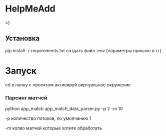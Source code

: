 # HelpMeAdd
=)

## Установка
pip install -r requirements.txt
создать файл .env (параметры пришлю в тг)

# Запуск
cd в папку с проектом
активируй виртуальное окружение
### Парсинг матчей
python app_match app_match_data_parser.py -p 2 -m 10

-p количество потоков, по умолчанию 1

-m колво матчей которые хотите обработать